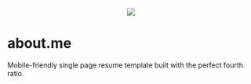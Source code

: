 <p align="center">
  <img src="https://github.com/VJAI/about.me/blob/master/logo.png" />
</p>

# about.me 

Mobile-friendly single page resume template built with the perfect fourth ratio.

